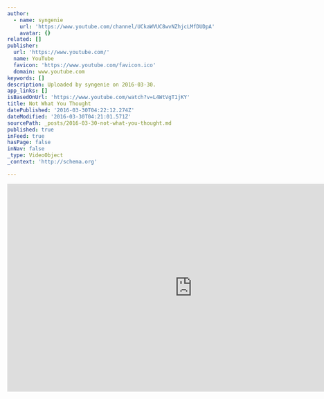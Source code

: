 ```yaml
---
author:
  - name: syngenie
    url: 'https://www.youtube.com/channel/UCkaWVUC8wvNZhjcLMfDUDpA'
    avatar: {}
related: []
publisher:
  url: 'https://www.youtube.com/'
  name: YouTube
  favicon: 'https://www.youtube.com/favicon.ico'
  domain: www.youtube.com
keywords: []
description: Uploaded by syngenie on 2016-03-30.
app_links: []
isBasedOnUrl: 'https://www.youtube.com/watch?v=L4WtVgT1jKY'
title: Not What You Thought
datePublished: '2016-03-30T04:22:12.274Z'
dateModified: '2016-03-30T04:21:01.571Z'
sourcePath: _posts/2016-03-30-not-what-you-thought.md
published: true
inFeed: true
hasPage: false
inNav: false
_type: VideoObject
_context: 'http://schema.org'

---
```

<iframe src="https://cdn.embedly.com/widgets/media.html?src=https%3A%2F%2Fwww.youtube.com%2Fembed%2FL4WtVgT1jKY%3Ffeature%3Doembed&amp;url=https%3A%2F%2Fwww.youtube.com%2Fwatch%3Fv%3DL4WtVgT1jKY&amp;image=https%3A%2F%2Fi.ytimg.com%2Fvi%2FL4WtVgT1jKY%2Fhqdefault.jpg&amp;key=b7d04c9b404c499eba89ee7072e1c4f7&amp;type=text%2Fhtml&amp;schema=youtube" width="854" height="480" scrolling="no" frameborder="0" allowfullscreen="allowfullscreen" style=""></iframe>